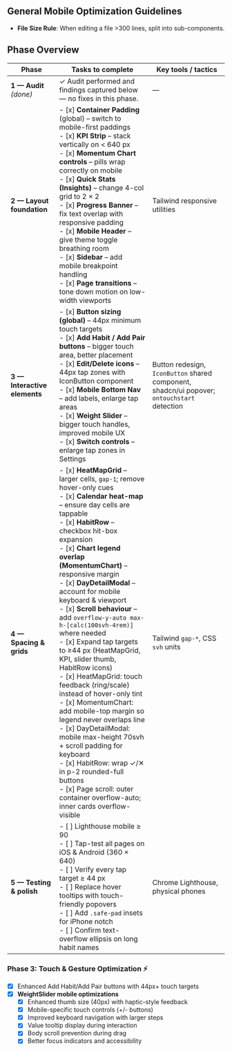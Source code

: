 ## General Mobile Optimization Guidelines

- **File Size Rule**: When editing a file >300 lines, split into sub-components.

## Phase Overview

| Phase | Tasks to complete | Key tools / tactics |
|-------|------------------|---------------------|
| **1 — Audit** *(done)* | ✓ Audit performed and findings captured below ― no fixes in this phase. | — |
| **2 — Layout foundation** | - [x] **Container Padding** (global) – switch to mobile-first paddings<br>- [x] **KPI Strip** – stack vertically on < 640 px<br>- [x] **Momentum Chart controls** – pills wrap correctly on mobile<br>- [x] **Quick Stats (Insights)** – change 4-col grid to 2 × 2<br>- [x] **Progress Banner** – fix text overlap with responsive padding<br>- [x] **Mobile Header** – give theme toggle breathing room<br>- [x] **Sidebar** – add mobile breakpoint handling<br>- [x] **Page transitions** – tone down motion on low-width viewports | Tailwind responsive utilities |
| **3 — Interactive elements** | - [x] **Button sizing (global)** – 44px minimum touch targets<br>- [x] **Add Habit / Add Pair buttons** – bigger touch area, better placement<br>- [x] **Edit/Delete icons** – 44px tap zones with IconButton component<br>- [x] **Mobile Bottom Nav** – add labels, enlarge tap areas<br>- [x] **Weight Slider** – bigger touch handles, improved mobile UX<br>- [x] **Switch controls** – enlarge tap zones in Settings | Button redesign, `IconButton` shared component, shadcn/ui popover; `ontouchstart` detection |
| **4 — Spacing & grids** | - [x] **HeatMapGrid** – larger cells, `gap-1`; remove hover-only cues<br>- [x] **Calendar heat-map** – ensure day cells are tappable<br>- [x] **HabitRow** – checkbox hit-box expansion<br>- [x] **Chart legend overlap (MomentumChart)** – responsive margin<br>- [x] **DayDetailModal** – account for mobile keyboard & viewport<br>- [x] **Scroll behaviour** – add `overflow-y-auto max-h-[calc(100svh-4rem)]` where needed<br>- [x] Expand tap targets to ≥44 px (HeatMapGrid, KPI, slider thumb, HabitRow icons)<br>- [x] HeatMapGrid: touch feedback (ring/scale) instead of hover-only tint<br>- [x] MomentumChart: add mobile-top margin so legend never overlaps line<br>- [x] DayDetailModal: mobile max-height 70svh + scroll padding for keyboard<br>- [x] HabitRow: wrap ✓/✕ in p-2 rounded-full buttons<br>- [x] Page scroll: outer container overflow-auto; inner cards overflow-visible | Tailwind `gap-*`, CSS `svh` units |   
| **5 — Testing & polish** | - [ ] Lighthouse mobile ≥ 90<br>- [ ] Tap-test all pages on iOS & Android (360 × 640)<br>- [ ] Verify every tap target ≥ 44 px<br>- [ ] Replace hover tooltips with touch-friendly popovers<br>- [ ] Add `.safe-pad` insets for iPhone notch<br>- [ ] Confirm text-overflow ellipsis on long habit names | Chrome Lighthouse, physical phones |

### Phase 3: Touch & Gesture Optimization ⚡
- [x] Enhanced Add Habit/Add Pair buttons with 44px+ touch targets
- [x] **WeightSlider mobile optimizations**
  - [x] Enhanced thumb size (40px) with haptic-style feedback
  - [x] Mobile-specific touch controls (+/- buttons)
  - [x] Improved keyboard navigation with larger steps
  - [x] Value tooltip display during interaction
  - [x] Body scroll prevention during drag
  - [x] Better focus indicators and accessibility